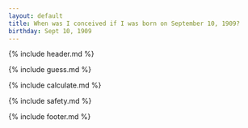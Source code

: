 ```yaml
---
layout: default
title: When was I conceived if I was born on September 10, 1909?
birthday: Sept 10, 1909
---
```


{% include header.md %}

{% include guess.md %}

{% include calculate.md %}

{% include safety.md %}

{% include footer.md %}



